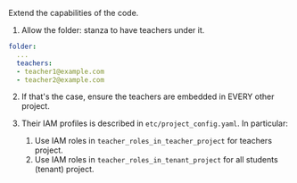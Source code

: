 Extend the capabilities of the code.

1. Allow the folder: stanza to have teachers under it.

```yaml
folder:
  ...
  teachers:
  - teacher1@example.com
  - teacher2@example.com
```

2. If that's the case, ensure the teachers are embedded in EVERY other project.

3. Their IAM profiles is described in `etc/project_config.yaml`. In particular:
    1. Use IAM roles in  `teacher_roles_in_teacher_project` for teachers project.
    2. Use IAM roles in  `teacher_roles_in_tenant_project` for all students (tenant) project.
